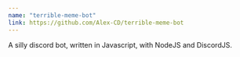 ```yaml
---
name: "terrible-meme-bot"
link: https://github.com/Alex-CD/terrible-meme-bot
---
```

A silly discord bot, written in Javascript, with NodeJS and DiscordJS.
